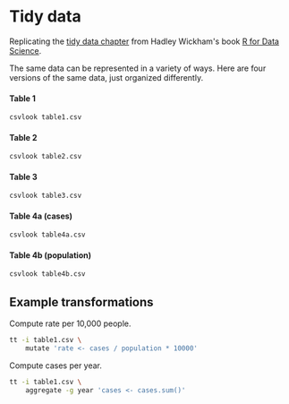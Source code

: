 # Tidy data

Replicating the [tidy data chapter](http://r4ds.had.co.nz/tidy-data.html) from
Hadley Wickham's book [R for Data Science](http://r4ds.had.co.nz/).

The same data can be represented in a variety of ways. Here are four versions of
the same data, just organized differently.

#### Table 1
```bash {comment, execute}
csvlook table1.csv
```

#### Table 2
```bash {comment, execute}
csvlook table2.csv
```

#### Table 3
```bash {comment, execute}
csvlook table3.csv
```

#### Table 4a (cases)
```bash {comment, execute}
csvlook table4a.csv
```

#### Table 4b (population)
```bash {comment, execute}
csvlook table4b.csv
```

## Example transformations

Compute rate per 10,000 people.
```bash {comment, execute}
tt -i table1.csv \
    mutate 'rate <- cases / population * 10000'
```

Compute cases per year.
```bash {comment, execute}
tt -i table1.csv \
    aggregate -g year 'cases <- cases.sum()'
```
